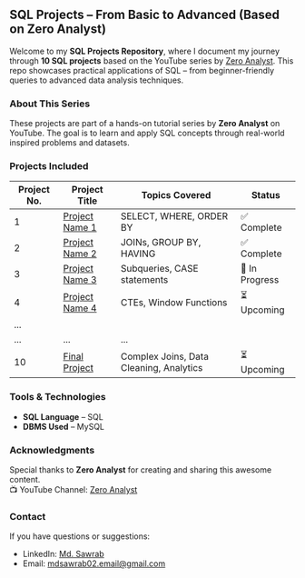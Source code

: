 ## SQL Projects – From Basic to Advanced (Based on Zero Analyst)

Welcome to my **SQL Projects Repository**, where I document my journey through **10 SQL projects** based on the YouTube series by [Zero Analyst](https://www.youtube.com/@zero_analyst). This repo showcases practical applications of SQL – from beginner-friendly queries to advanced data analysis techniques.

### About This Series
These projects are part of a hands-on tutorial series by **Zero Analyst** on YouTube. The goal is to learn and apply SQL concepts through real-world inspired problems and datasets.

### Projects Included

| Project No. | Project Title                      | Topics Covered                               | Status     |
|------------|------------------------------------|-----------------------------------------------|------------|
| 1          | [Project Name 1](link-if-any)       | SELECT, WHERE, ORDER BY                       | ✅ Complete |
| 2          | [Project Name 2](link-if-any)       | JOINs, GROUP BY, HAVING                       | ✅ Complete |
| 3          | [Project Name 3](link-if-any)       | Subqueries, CASE statements                   | 🔄 In Progress |
| 4          | [Project Name 4](link-if-any)       | CTEs, Window Functions                        | ⏳ Upcoming |
| ...
| ...                                | ...                                           | ...        |
| 10         | [Final Project](link-if-any)        | Complex Joins, Data Cleaning, Analytics       | ⏳ Upcoming |



### Tools & Technologies
- **SQL Language** – SQL
- **DBMS Used** –  MySQL
  

### Acknowledgments

Special thanks to **Zero Analyst** for creating and sharing this awesome content.  
📺 YouTube Channel: [Zero Analyst](https://www.youtube.com/@ZeroAnalyst)


### Contact

If you have questions or suggestions:  
- LinkedIn: [Md. Sawrab](https://www.linkedin.com/in/md-sawrab/)  
- Email: mdsawrab02.email@gmail.com

